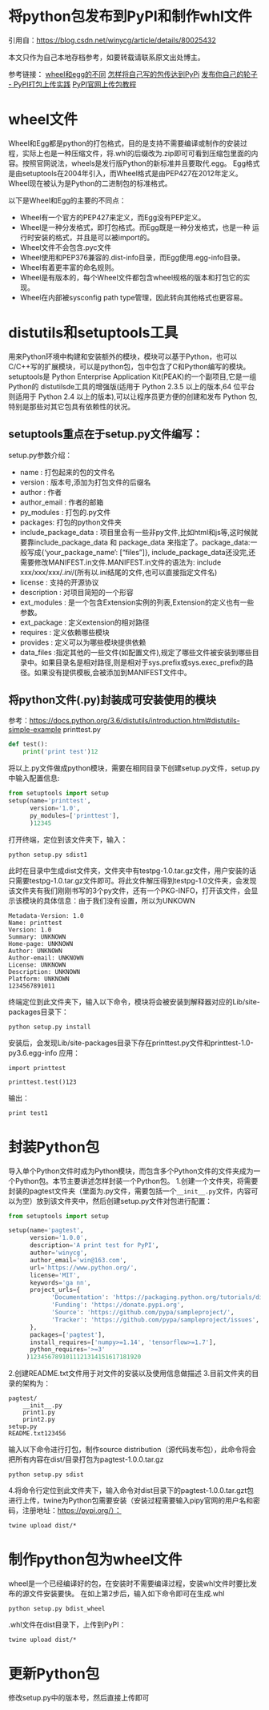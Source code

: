 # 将python包发布到PyPI和制作whl文件

引用自：https://blog.csdn.net/winycg/article/details/80025432

本文只作为自己本地存档参考，如要转载请联系原文出处博主。



参考链接： 
[wheel和egg的不同](https://blog.csdn.net/nirendao/article/details/70768713) 
[怎样将自己写的包传达到PyPi](https://blog.csdn.net/crisschan/article/details/51840552) 
[发布你自己的轮子 - PyPI打包上传实践](https://segmentfault.com/a/1190000008663126#articleHeader7) 
[PyPI官网上传包教程](https://packaging.python.org/tutorials/distributing-packages/)

# wheel文件

Wheel和Egg都是python的打包格式，目的是支持不需要编译或制作的安装过程，实际上也是一种压缩文件，将.whl的后缀改为.zip即可可看到压缩包里面的内容。按照官网说法，wheels是发行版Python的新标准并且要取代.egg。 
 Egg格式是由setuptools在2004年引入，而Wheel格式是由PEP427在2012年定义。 Wheel现在被认为是Python的二进制包的标准格式。

以下是Wheel和Egg的主要的不同点：

- Wheel有一个官方的PEP427来定义，而Egg没有PEP定义。
- Wheel是一种分发格式，即打包格式。而Egg既是一种分发格式，也是一种 运行时安装的格式，并且是可以被import的。
- Wheel文件不会包含.pyc文件
- Wheel使用和PEP376兼容的.dist-info目录，而Egg使用.egg-info目录。
- Wheel有着更丰富的命名规则。
- Wheel是有版本的，每个Wheel文件都包含wheel规格的版本和打包它的实现。
- Wheel在内部被sysconfig path type管理，因此转向其他格式也更容易。

# distutils和setuptools工具

用来Python环境中构建和安装额外的模块，模块可以基于Python，也可以C/C++写的扩展模块，可以是python包，包中包含了C和Python编写的模块。setuptools是 Python Enterprise Application Kit(PEAK)的一个副项目,它是一组Python的 distutilsde工具的增强版(适用于 Python 2.3.5 以上的版本,64 位平台则适用于 Python 2.4 以上的版本),可以让程序员更方便的创建和发布 Python 包,特别是那些对其它包具有依赖性的状况。

## setuptools重点在于setup.py文件编写：

setup.py参数介绍：

- name : 打包起来的包的文件名
- version : 版本号,添加为打包文件的后缀名
- author : 作者
- author_email : 作者的邮箱
- py_modules : 打包的.py文件
- packages: 打包的python文件夹
- include_package_data : 项目里会有一些非py文件,比如html和js等,这时候就要靠include_package_data 和 package_data 来指定了。package_data:一般写成{‘your_package_name’: [“files”]}, include_package_data还没完,还需要修改MANIFEST.in文件.MANIFEST.in文件的语法为: include xxx/xxx/xxx/*.ini*/(所有以.ini结尾的文件,也可以直接指定文件名)
- license : 支持的开源协议
- description : 对项目简短的一个形容
- ext_modules : 是一个包含Extension实例的列表,Extension的定义也有一些参数。
- ext_package : 定义extension的相对路径
- requires : 定义依赖哪些模块
- provides : 定义可以为哪些模块提供依赖
- data_files :指定其他的一些文件(如配置文件),规定了哪些文件被安装到哪些目录中。如果目录名是相对路径,则是相对于sys.prefix或sys.exec_prefix的路径。如果没有提供模板,会被添加到MANIFEST文件中。

## 将python文件(.py)封装成可安装使用的模块

参考：<https://docs.python.org/3.6/distutils/introduction.html#distutils-simple-example> 
printtest.py

```python
def test():
    print('print test')12
```

将以上.py文件做成python模块，需要在相同目录下创建setup.py文件，setup.py中输入配置信息:

```python
from setuptools import setup
setup(name='printtest',
      version='1.0',
      py_modules=['printtest'],
      )12345
```

打开终端，定位到该文件夹下，输入：

```
python setup.py sdist1
```

此时在目录中生成dist文件夹，文件夹中有testpg-1.0.tar.gz文件，用户安装的话只需要testpg-1.0.tar.gz文件即可。将此文件解压得到testpg-1.0文件夹，会发现该文件夹有我们刚刚书写的3个py文件，还有一个PKG-INFO，打开该文件，会显示该模块的具体信息：由于我们没有设置，所以为UNKOWN

```
Metadata-Version: 1.0
Name: printtest
Version: 1.0
Summary: UNKNOWN
Home-page: UNKNOWN
Author: UNKNOWN
Author-email: UNKNOWN
License: UNKNOWN
Description: UNKNOWN
Platform: UNKNOWN
1234567891011
```

终端定位到此文件夹下，输入以下命令，模块将会被安装到解释器对应的Lib/site-packages目录下：

```
python setup.py install
```

安装后，会发现Lib/site-packages目录下存在printtest.py文件和printtest-1.0-py3.6.egg-info 
应用：

```
import printtest

printtest.test()123
```

输出：

```
print test1
```

# 封装Python包

导入单个Python文件时成为Python模块，而包含多个Python文件的文件夹成为一个Python包。本节主要讲述怎样封装一个Python包。 
1.创建一个文件夹，将需要封装的pagtest文件夹（里面为.py文件，需要包括一个`__init__.py`文件，内容可以为空）放到该文件夹中，然后创建setup.py文件对包进行配置：

```python
from setuptools import setup

setup(name='pagtest',
      version='1.0.0',
      description='A print test for PyPI',
      author='winycg',
      author_email='win@163.com',
      url='https://www.python.org/',
      license='MIT',
      keywords='ga nn',
      project_urls={
            'Documentation': 'https://packaging.python.org/tutorials/distributing-packages/',
            'Funding': 'https://donate.pypi.org',
            'Source': 'https://github.com/pypa/sampleproject/',
            'Tracker': 'https://github.com/pypa/sampleproject/issues',
      },
      packages=['pagtest'],
      install_requires=['numpy>=1.14', 'tensorflow>=1.7'],
      python_requires='>=3'
     )1234567891011121314151617181920
```

2.创建README.txt文件用于对文件的安装以及使用信息做描述 
3.目前文件夹的目录的架构为：

```
pagtest/
    __init__.py
    print1.py
    print2.py
setup.py
README.txt123456
```

输入以下命令进行打包，制作source distribution（源代码发布包），此命令将会把所有内容在dist/目录打包为pagtest-1.0.0.tar.gz

```
python setup.py sdist
```

4.将命令行定位到此文件夹下，输入命令对dist目录下的pagtest-1.0.0.tar.gzt包进行上传，twine为Python包需要安装（安装过程需要输入pipy官网的用户名和密码，注册地址：https://pypi.org/）：

```
twine upload dist/*
```

# 制作python包为wheel文件

wheel是一个已经编译好的包，在安装时不需要编译过程，安装whl文件时要比发布的源文件安装要快。 
在如上第2步后，输入如下命令即可在生成.whl

```
python setup.py bdist_wheel
```

.whl文件在dist目录下，上传到PyPI：

```
twine upload dist/*
```

# 更新Python包

修改setup.py中的版本号，然后直接上传即可